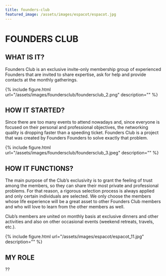 ```yaml
---
title: founders-club
featured_image: /assets/images/espacot/espacot.jpg
---
```

# FOUNDERS CLUB

##  WHAT IS IT?
Founders Club is an exclusive invite-only membership group of experienced Founders that are invited to share expertise, ask for help and provide contacts at the monthly gatherings.  

 {% include figure.html url="/assets/images/foundersclub/foundersclub_2.png" description="" %}

## HOW IT STARTED?
Since there are too many events to attend nowadays and, since everyone is focused on their personal and professional objectives, the networking quality is dropping faster than a speeding ticket. Founders Club is a project that was created by Founders Founders to solve exactly that problem.

{% include figure.html url="/assets/images/foundersclub/foundersclub_3.jpeg" description="" %}

## HOW IT FUNCTIONS?

The main purpose of the Club’s exclusivity is to grant the feeling of trust among the members, so they can share their most private and professional problems. For that reason, a rigorous selection process is always applied and only certain individuals are selected. We only choose the members whose life experience will be a great asset to other Founders Club members and who will love to learn from the other members as well.

Club’s members are united on monthly basis at exclusive dinners and other activities and also on other occasional events (weekend retreats, travels, etc.).

{% include figure.html url="/assets/images/espacot/espacot_11.jpg" description="" %}

## MY ROLE

??